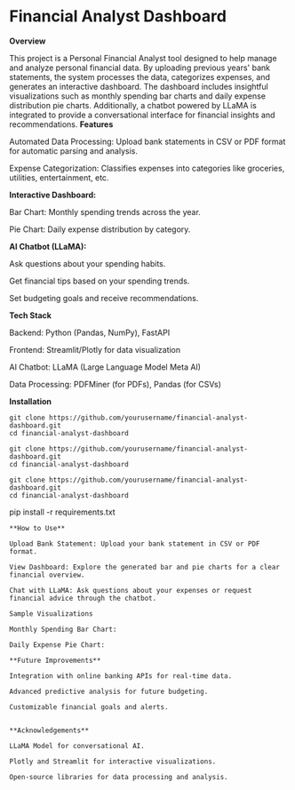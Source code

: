 # Financial Analyst Dashboard
**Overview**

This project is a Personal Financial Analyst tool designed to help manage and analyze personal financial data. By uploading previous years' bank statements, the system processes the data, categorizes expenses, and generates an interactive dashboard. The dashboard includes insightful visualizations such as monthly spending bar charts and daily expense distribution pie charts. Additionally, a chatbot powered by LLaMA is integrated to provide a conversational interface for financial insights and recommendations.
**Features**

Automated Data Processing: Upload bank statements in CSV or PDF format for automatic parsing and analysis.

Expense Categorization: Classifies expenses into categories like groceries, utilities, entertainment, etc.

**Interactive Dashboard:**

Bar Chart: Monthly spending trends across the year.

Pie Chart: Daily expense distribution by category.

**AI Chatbot (LLaMA):**

Ask questions about your spending habits.

Get financial tips based on your spending trends.

Set budgeting goals and receive recommendations.

**Tech Stack**

Backend: Python (Pandas, NumPy), FastAPI

Frontend: Streamlit/Plotly for data visualization

AI Chatbot: LLaMA (Large Language Model Meta AI)

Data Processing: PDFMiner (for PDFs), Pandas (for CSVs)

**Installation**
```
git clone https://github.com/yourusername/financial-analyst-dashboard.git
cd financial-analyst-dashboard
```
```
git clone https://github.com/yourusername/financial-analyst-dashboard.git
cd financial-analyst-dashboard
```
```
git clone https://github.com/yourusername/financial-analyst-dashboard.git
cd financial-analyst-dashboard
```
pip install -r requirements.txt
```
**How to Use**

Upload Bank Statement: Upload your bank statement in CSV or PDF format.

View Dashboard: Explore the generated bar and pie charts for a clear financial overview.

Chat with LLaMA: Ask questions about your expenses or request financial advice through the chatbot.

Sample Visualizations

Monthly Spending Bar Chart: 

Daily Expense Pie Chart: 

**Future Improvements**

Integration with online banking APIs for real-time data.

Advanced predictive analysis for future budgeting.

Customizable financial goals and alerts.


**Acknowledgements**

LLaMA Model for conversational AI.

Plotly and Streamlit for interactive visualizations.

Open-source libraries for data processing and analysis.


